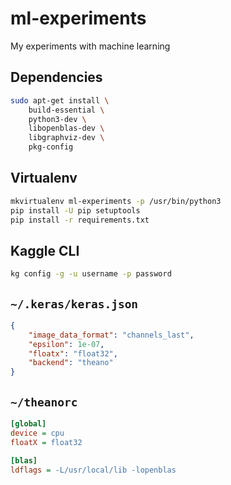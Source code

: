 # ml-experiments

My experiments with machine learning

## Dependencies

```sh
sudo apt-get install \
    build-essential \
    python3-dev \
    libopenblas-dev \
    libgraphviz-dev \
    pkg-config
```

## Virtualenv

```sh
mkvirtualenv ml-experiments -p /usr/bin/python3
pip install -U pip setuptools
pip install -r requirements.txt
```

## Kaggle CLI

```sh
kg config -g -u username -p password
```

## `~/.keras/keras.json`

```json
{
    "image_data_format": "channels_last",
    "epsilon": 1e-07,
    "floatx": "float32",
    "backend": "theano"
}
```

## `~/theanorc`

```ini
[global]
device = cpu
floatX = float32

[blas]
ldflags = -L/usr/local/lib -lopenblas
```
